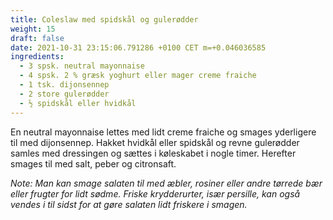 ```yaml
---
title: Coleslaw med spidskål og gulerødder
weight: 15
draft: false
date: 2021-10-31 23:15:06.791286 +0100 CET m=+0.046036585
ingredients:
  - 3 spsk. neutral mayonnaise
  - 4 spsk. 2 % græsk yoghurt eller mager creme fraiche
  - 1 tsk. dijonsennep
  - 2 store gulerødder
  - ½ spidskål eller hvidkål
---
```




En neutral mayonnaise lettes med lidt creme fraiche og smages yderligere
til med dijonsennep. Hakket hvidkål eller spidskål og revne gulerødder
samles med dressingen og sættes i køleskabet i nogle timer. Herefter
smages til med salt, peber og citronsaft.

*Note: Man kan smage salaten til med æbler, rosiner eller andre tørrede
bær eller frugter for lidt sødme. Friske krydderurter, især persille,
kan også vendes i til sidst for at gøre salaten lidt friskere i smagen.*

